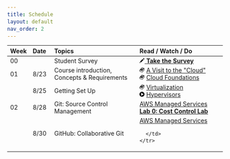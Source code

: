 ```yaml
---
title: Schedule
layout: default
nav_order: 2
---
```


<table>
  <thead>
    <tr>
      <th style="text-align:left;">Week</th>
      <th style="text-align:left;width:10%;">Date</th>
      <th style="text-align:left;">Topics</th>
      <th style="text-align:left;width:40%;">Read / Watch / Do</th>
    </tr>
  </thead>
  <tbody>
    <tr>
      <td>00</td>
      <td> </td>
      <td>Student Survey</td>
      <td>
        <a href="https://l.uvarc.io/f22-survey" target="_new"><img src="./images/writing.png" /> <b>Take the Survey</b></a>
      </td>
    </tr>
    <tr>
      <td>01</td>
      <td>8/23</td>
      <td>Course introduction, Concepts & Requirements</td>
      <td>
        <img src="./images/book.png" /> <a href="https://www.youtube.com/watch?v=94PO2-TL4Vs" target="_new">A Visit to the "Cloud"</a> <br />
        <img src="./images/book.png" /> <a href="https://l.uvarc.io/yff" target="_new">Cloud Foundations</a> <br />
      </td>
    </tr>
    <tr>
      <td></td>
      <td>8/25</td>
      <td>Getting Set Up</td>
      <td>
        <img src="./images/book.png" /> <a href="https://www.youtube.com/watch?v=FZR0rG3HKIk" target="_new">Virtualization</a> <br />
        <img src="./images/video.png" /> <a href="https://en.wikipedia.org/wiki/Hypervisor" target="_new">Hypervisors</a> <br />
      </td>
    </tr>
    <tr>
      <td>02</td>
      <td>8/28</td>
      <td>Git: Source Control Management</td>
      <td>
        <a href="https://aws.amazon.com/managed-services/">AWS Managed Services</a><br />
        <a href="https://l.uvarc.io/cost-lab"><b>Lab 0: Cost Control Lab</b></a> <br />
      </td>
    </tr>
    <tr>
      <td></td>
      <td>8/30</td>
      <td>GitHub: Collaborative Git</td>
      <td>
        <a href="https://aws.amazon.com/managed-services/">AWS Managed Services</a><br />

      </td>
    </tr>
  </tbody>
</table>
